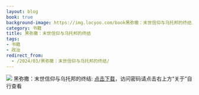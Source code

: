```yaml
---
layout: blog
book: true
background-image: https://img.locyoo.com/book黑弥撒：末世信仰与乌托邦的终结.jpg
category: 书籍
title: 黑弥撒：末世信仰与乌托邦的终结
tags:
- 书籍
- 政治
redirect_from:
  - /2024/03/黑弥撒：末世信仰与乌托邦的终结/
---
```

![](https://img.locyoo.com/book黑弥撒：末世信仰与乌托邦的终结.jpg)
黑弥撒：末世信仰与乌托邦的终结: <a name = "ref1" href="https://url18.ctfile.com/f/50983618-1253579755-30c91f?p=3619">点击下载</a>，访问密码请点击右上方“关于”自行查看